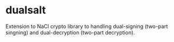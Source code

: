 # dualsalt
Extension to NaCl crypto library to handling dual-signing (two-part singning) and dual-decryption (two-part decryption).
